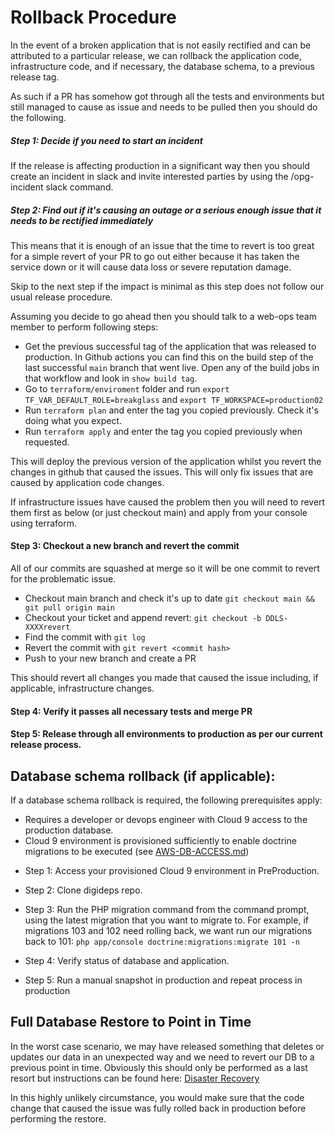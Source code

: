 # Rollback Procedure

In the event of a broken application that is not easily rectified and can be attributed to a particular release, we can rollback the application code, infrastructure code, and if necessary, the database schema, to a previous release tag.

As such if a PR has somehow got through all the tests and environments but still managed to cause as issue and needs to be pulled then you should do the following.

##### Step 1: Decide if you need to start an incident

If the release is affecting production in a significant way then you should create an incident in slack and invite interested parties
by using the /opg-incident slack command.

##### Step 2: Find out if it's causing an outage or a serious enough issue that it needs to be rectified immediately

This means that it is enough of an issue that the time to revert is too great for a simple revert of your PR to go out either
because it has taken the service down or it will cause data loss or severe reputation damage.

Skip to the next step if the impact is minimal as this step does not follow our usual release procedure.

Assuming you decide to go ahead then you should talk to a web-ops team member to perform following steps:
- Get the previous successful tag of the application that was released to production. In Github actions you can find this on the build step of the last successful `main` branch that went live. Open any of the build jobs in that workflow and look in `show build tag`.
- Go to `terraform/enviroment` folder and run `export TF_VAR_DEFAULT_ROLE=breakglass` and `export TF_WORKSPACE=production02`
- Run `terraform plan` and enter the tag you copied previously. Check it's doing what you expect.
- Run `terraform apply` and enter the tag you copied previously when requested.

This will deploy the previous version of the application whilst you revert the changes in github that caused the issues. This will only fix issues that are caused by application code changes.

If infrastructure issues have caused the problem then you will need to revert them first as below (or just checkout main) and apply from your console using terraform.

#### Step 3: Checkout a new branch and revert the commit

All of our commits are squashed at merge so it will be one commit to revert for the problematic issue.
- Checkout main branch and check it's up to date `git checkout main && git pull origin main`
- Checkout your ticket and append revert: `git checkout -b DDLS-XXXXrevert`
- Find the commit with `git log`
- Revert the commit with `git revert <commit hash>`
- Push to your new branch and create a PR

This should revert all changes you made that caused the issue including, if applicable, infrastructure changes.

#### Step 4: Verify it passes all necessary tests and merge PR

#### Step 5: Release through all environments to production as per our current release process.

## Database schema rollback (if applicable):

If a database schema rollback is required, the following prerequisites apply:
* Requires a developer or devops engineer with Cloud 9 access to the production database.
* Cloud 9 environment is provisioned sufficiently to enable doctrine migrations to be executed (see [AWS-DB-ACCESS.md](https://gitlab.service.opg.digital/opsforks/opg-digi-deps-deploy/blob/master/terraform/AWS-DB-ACCESS.md))

- Step 1: Access your provisioned Cloud 9 environment in PreProduction.

- Step 2: Clone digideps repo.

- Step 3: Run the PHP migration command from the command prompt, using the latest migration that you want to migrate to.
For example, if migrations 103 and 102 need rolling back, we want run our migrations back to 101:
`php app/console doctrine:migrations:migrate 101 -n`

- Step 4: Verify status of database and application.

- Step 5: Run a manual snapshot in production and repeat process in production

## Full Database Restore to Point in Time

In the worst case scenario, we may have released something that deletes or updates our data in an unexpected way
and we need to revert our DB to a previous point in time. Obviously this should only be performed as a last resort
but instructions can be found here: [Disaster Recovery](../../docs/DISASTER_RECOVERY.md)

In this highly unlikely circumstance, you would make sure that the code change that caused the issue was fully rolled
back in production before performing the restore.
